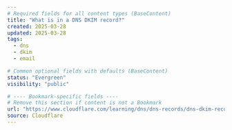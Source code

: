 ```yaml
---
# Required fields for all content types (BaseContent)
title: "What is in a DNS DKIM record?"
created: 2025-03-28
updated: 2025-03-28
tags: 
  - dns
  - dkim
  - email

# Common optional fields with defaults (BaseContent)
status: "Evergreen" 
visibility: "public" 

# ---- Bookmark-specific fields ----
# Remove this section if content is not a Bookmark
url: "https://www.cloudflare.com/learning/dns/dns-records/dns-dkim-record/"
source: Cloudflare
---
```

